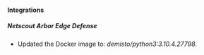 #### Integrations
##### Netscout Arbor Edge Defense
- Updated the Docker image to: *demisto/python3:3.10.4.27798*.
